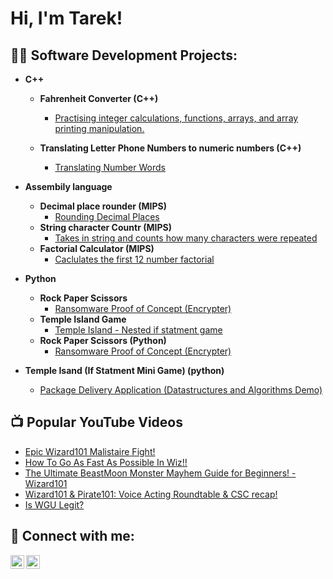 <h1>Hi, I'm Tarek! <br/>

<h2>👨‍💻 Software Development Projects:</h2>
  
- <b>C++</b>
  - <b>Fahrenheit Converter (C++)</b>
    - [Practising integer calculations, functions, arrays, and array printing manipulation.](https://github.com/DemonAxe1/Fahrenheit-Converter)

  - <b>Translating Letter Phone Numbers to numeric numbers (C++)</b>
    - [Translating Number Words](https://github.com/DemonAxe1/Translating-Letter-Phone-Numbers-to-numeric-numbers) <b><i></b></i>

- <b>Assembily language</b>
  - <b>Decimal place rounder (MIPS)</b>
    - [Rounding Decimal Places](https://github.com/DemonAxe1/Decimal-Rounder-MIPS-)
  - <b>String character Countr (MIPS)</b>
    - [Takes in string and counts how many characters were repeated](https://github.com/DemonAxe1/String-Character-Counter)
  - <b>Factorial Calculator (MIPS)</b>
     - [Caclulates the first 12 number factorial](https://github.com/DemonAxe1/Factorial-Calculator)
- <b>Python</b>
   - <b>Rock Paper Scissors</b>
     - [Ransomware Proof of Concept (Encrypter)](https://github.com/DemonAxe1/Rock-paper-Scissors)
   - <b>Temple Island Game</b>
     - [Temple Island - Nested if statment game](https://github.com/DemonAxe1/Temple-Island)
   - <b>Rock Paper Scissors (Python)</b>
     - [Ransomware Proof of Concept (Encrypter)](https://github.com/DemonAxe1/Rock-paper-Scissors)
  
- <b>Temple Isand (If Statment Mini Game) (python)</b>
  - [Package Delivery Application (Datastructures and Algorithms Demo)](https://github.com/joshmadakor1/Package-Delivery-Pathfinding-Algorithm)

<h2>📺 Popular YouTube Videos</h2>

- [Epic Wizard101 Malistaire Fight!](https://youtu.be/E2wedLRgwas)
- [How To Go As Fast As Possible In Wiz!!](https://youtu.be/uTUZhde13IQ)
- [The Ultimate BeastMoon Monster Mayhem Guide for Beginners! - Wizard101](https://youtu.be/RKSt2OJRUYI)
- [Wizard101 & Pirate101: Voice Acting Roundtable & CSC recap!](https://youtu.be/qgGRCXuqLYg)
- [Is WGU Legit?](https://www.youtube.com/watch?v=E2MwRWxDBkA)

<h2> 🤳 Connect with me:</h2>

[<img align="left" alt="JoshMadakor | YouTube" width="22px" src="https://cdn.jsdelivr.net/npm/simple-icons@v3/icons/youtube.svg" />][youtube]
[<img align="left" alt="JoshMadakor | Twitter" width="22px" src="https://cdn.jsdelivr.net/npm/simple-icons@v3/icons/twitter.svg" />][twitter]


[twitter]: https://twitter.com/MrDemonAxe
[youtube]: https://www.youtube.com/channel/UCuYQ3Db9vKR2illqMreTTVQ

<!--
**joshmadakor1/joshmadakor1** is a ✨ _special_ ✨ repository because its `README.md` (this file) appears on your GitHub profile.

Here are some ideas to get you started:

- 🔭 I’m currently working on ...
- 🌱 I’m currently learning ...
- 👯 I’m looking to collaborate on ...
- 🤔 I’m looking for help with ...
- 💬 Ask me about ...
- 📫 How to reach me: ...
- 😄 Pronouns: ...
- ⚡ Fun fact: ...
-->
